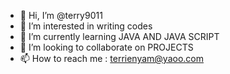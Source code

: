 - 👋 Hi, I’m @terry9011
- 👀 I’m interested in writing codes
- 🌱 I’m currently learning JAVA AND JAVA SCRIPT
- 💞️ I’m looking to collaborate on PROJECTS
- 📫 How to reach me  : terrienyam@yaoo.com

<!---
terry9011/terry9011 is a ✨ special ✨ repository because its `README.md` (this file) appears on your GitHub profile.
You can click the Preview link to take a look at your changes.
--->
